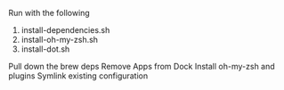 Run with the following
1. install-dependencies.sh
2. install-oh-my-zsh.sh
3. install-dot.sh

Pull down the brew deps
Remove Apps from Dock
Install oh-my-zsh and plugins
Symlink existing configuration
